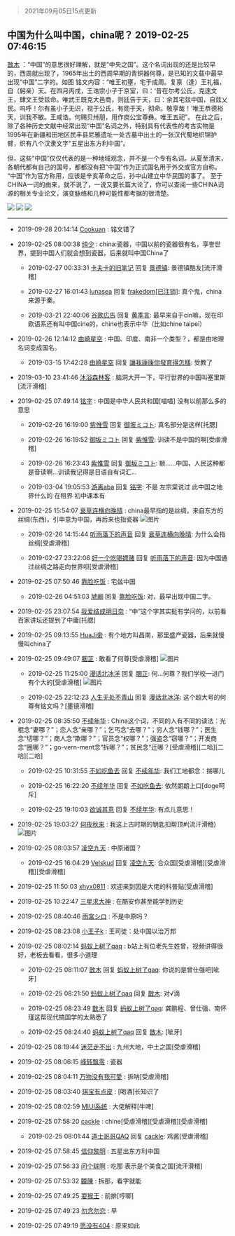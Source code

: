 > 2021年09月05日15点更新
<link rel="stylesheet" href="https://cdn.jsdelivr.net/gh/taotie6/sampleJSON@main/css/photo_show.css">


 ## 中国为什么叫中国，china呢？ 2019-02-25 07:46:15

 [㪚木](https://www.coolapk.com/feed/10470462?shareKey=MWQ2ZmYwZWU5YTg5NjEzMTc0OTE~) ：“中国”的意思很好理解，就是“中央之国”。这个名词出现的还是比较早的，西周就出现了，1965年出土的西周早期的青铜器何尊，是已知的文载中最早出现“中国”二字的。如图
铭文内容：“唯王初壅，宅于成周。复禀（逢）王礼福，自（躬亲）天。在四月丙戌，王诰宗小子于京室，曰：‘昔在尔考公氏<!--break-->，克逨文王，肆文王受兹命。唯武王既克大邑商，则廷告于天，曰：余其宅兹中国，自兹乂民。呜呼！尔有虽小子无识，视于公氏，有勋于天，彻命。敬享哉！’唯王恭德裕天，训我不敏。王咸诰。何赐贝卅朋，用作庾公宝尊彝。唯王五祀”。
在此之后，除了各种历史文献中经常出现“中国”名词之外，特别具有代表性的考古实物是1995年在新疆和田地区民丰县尼雅遗址一处古墓中出土的一张汉代蜀地织锦护臂，织有八个汉隶文字“五星出东方利中国”。

但，这些“中国”仅仅代表的是一种地域观念，并不是一个专有名词。从夏至清末，各朝代都有自己的国号，都都没有把“中国”作为正式国名用于外交或官方自称。
“中国”作为官方称用，应该是辛亥革命之后，孙中山建立中华民国的事了。
至于CHINA一词的由来，就不说了，一说又要长篇大论了，你可以查阅一些CHINA词源的相关专业论文，演变脉络和几种可能性都考据的很清楚。 

<div class="album">
<img class="img-item" src="https://image.coolapk.com/feed/2019/0225/07/1081091_1551051968_9986@821x994.jpg" />
<img class="img-item" src="https://image.coolapk.com/feed/2019/0225/07/1081091_1551051970_9211@515x617.jpg" />
<img class="img-item" src="https://image.coolapk.com/feed/2019/0225/07/1081091_1551051973_1064@628x507.jpg" />
</div>

 ------- 

- 2019-09-28 20:14:14 [Cookuan](uid=1169062) : 铭文错了 

- 2019-02-25 08:00:38 [纯少](uid=2297993) : china:瓷器，中国以前的瓷器很有名，享誉世界，提到中国人们就会想到瓷器，后来就叫中国China了 

    - 2019-02-27 00:33:31 [卡夫卡的旧笔记](uid=2301151) 回复 [景德镇](uid=1948720): 景德镇酷友[流汗滑稽] 

    - 2019-02-27 16:01:43 [lunasea](uid=472373) 回复 [frakedom[已注销]](uid=1816585): 真个鬼，china来源于秦。 

    - 2019-03-21 22:40:06 [谷歌広告](uid=848752) 回复 [黄季言](uid=576601): 最早来自于cin嘛，现在印欧语系还有叫中国cine的，chine也表示中华（比如chine taipei） 

- 2019-02-26 12:14:12 [由崎星空](uid=1150044) : 中国、印度、南非一个类型？，都是由地理名词变成国名。 

    - 2019-03-15 17:42:28 [由崎星空](uid=1150044) 回复 [讓我康康你發育得怎樣](uid=488670): 受教了 

- 2019-03-10 23:41:46 [沐浴森林客](uid=1175501) : 脑洞大开一下，平行世界的中国叫塞里斯[流汗滑稽] 

- 2019-02-25 07:49:14 [铭字](uid=871896) : 中国是中华人民共和国[喵喵]  没有以前那么多的意思 

    - 2019-02-26 16:19:00 [紫惟雪](uid=917232) 回复 [御坂ミコト](uid=626304): 真名部分是这样[托腮] 

    - 2019-02-26 16:19:52 [御坂ミコト](uid=626304) 回复 [紫惟雪](uid=917232): 训读不是中国的啊[受虐滑稽] 

    - 2019-02-26 16:23:43 [紫惟雪](uid=917232) 回复 [御坂ミコト](uid=626304): 额……中国，人民这种都是音读啊…训读我记得是日语自有词汇… 

    - 2019-03-04 19:05:53 [游离aba](uid=1278872) 回复 [铭字](uid=871896): 不是    左宗棠说过  此中国之地界什么的    在租界   初中课本有 

- 2019-02-25 15:54:07 [衰草连横向晚晴](uid=742193) : china最早指的是丝绸，来自东方的丝绸(东西)，引申意为中国，再后来也指瓷器 ![图片](https://image.coolapk.com/feed/2018/1220/12/742193_1545280533_0756@102x101.gif)

    - 2019-02-26 14:15:44 [听雨落下的声音](uid=937122) 回复 [衰草连横向晚晴](uid=742193): 为什么会指丝绸[受虐滑稽] 

    - 2019-02-27 23:22:06 [好一个吃喝嫖赌](uid=757603) 回复 [听雨落下的声音](uid=937122): 因为中国通过丝绸之路走向世界呗[受虐滑稽] 

- 2019-02-25 07:50:46 [靠脸吃饭](uid=761945) : 宅兹中国 

    - 2019-02-26 04:51:03 [虓阚](uid=1518342) 回复 [靠脸吃饭](uid=761945): 对，最早出现中国二字。 

- 2019-02-25 23:07:54 [我爱结成明日奈](uid=1772977) : “中”这个字其实挺有学问的，以前看百家讲坛还提到了中庸[托腮] 

- 2019-02-25 09:13:55 [HuaJi帝](uid=872235) : 有个地方叫昌南，那里盛产瓷器，后来就慢慢叫china了 

- 2019-02-25 09:49:07 [胭芷](uid=620834) : 敢看了何尊[受虐滑稽] ![图片](https://image.coolapk.com/feed/2019/0225/09/620834_1551059345_1259@2048x631.png)

    - 2019-02-25 11:25:00 [漫话北冰洋](uid=639649) 回复 [胭芷](uid=620834): 何…何尊？我们学校一进门有个大的[受虐滑稽] ![图片](https://image.coolapk.com/feed/2019/0225/11/639649_1551065098_2194@640x427.jpg)

    - 2019-02-25 22:12:23 [人生无处不青山](uid=597530) 回复 [漫话北冰洋](uid=639649): 这个超大号的何尊有铭文吗？[墨镜滑稽] 

- 2019-02-25 08:35:50 [不续年华](uid=483032) : China这个词，不同的人有不同的读法：光棍念“妻哪？”；恋人念“亲哪？”；乞丐念“去哪？”；穷人念“钱哪？”；医生念“切哪？”；商人念“欺哪？”；官员念“权哪？”；强盗念“窃哪？”；开发商念“圈哪？”；go-vern-ment念“拆哪？”；贫民念“迁哪<!--break-->？[受虐滑稽][二哈][二哈][二哈] 

    - 2019-02-25 10:31:55 [不如吃鱼去](uid=845792) 回复 [不续年华](uid=483032): 我们工地都念：揣哪儿 

    - 2019-02-25 16:22:20 [不续年华](uid=483032) 回复 [不如吃鱼去](uid=845792): 依然朗朗上口[doge呵斥] 

    - 2019-02-25 19:10:03 [欲诚其意](uid=1503826) 回复 [不续年华](uid=483032): 有点儿意思！ 

- 2019-02-25 19:03:27 [何夜秋来](uid=552467) : 我这上古时期的钥匙扣帮顶#(流汗滑稽) ![图片](https://image.coolapk.com/feed/2019/0225/19/552467_1551092605_4192@3325x2493.jpg)

- 2019-02-25 08:03:57 [凌空九天](uid=1095014) : 中原诸国？ 

    - 2019-02-25 16:04:29 [Velskud](uid=1801041) 回复 [凌空九天](uid=1095014): 合众国[受虐滑稽][受虐滑稽][受虐滑稽] 

- 2019-02-25 11:50:03 [xhyx0811](uid=1135408) : 欢迎来到因是大佬的科普贴[受虐滑稽] 

- 2019-02-25 10:22:47 [三星求大神](uid=1946106) : 在酷安你甚至能学到历史 

- 2019-02-25 08:40:46 [雨宮シロ](uid=1863297) : 不是中原吗？ 

- 2019-02-25 08:23:08 [小王子k](uid=2200091) : 王司徒：处中国以治万邦 

- 2019-02-25 08:02:14 [蚂蚁上树了qaq](uid=716339) : b站上有位老先生姓曾，视频讲得很好，老板去看看，很多小道理 

    - 2019-02-25 08:11:07 [㪚木](uid=1081091) 回复 [蚂蚁上树了qaq](uid=716339): 你说的是曾仕强吧[呲牙] 

    - 2019-02-25 08:21:50 [蚂蚁上树了qaq](uid=716339) 回复 [㪚木](uid=1081091): 对√滴 

    - 2019-02-25 08:23:49 [㪚木](uid=1081091) 回复 [蚂蚁上树了qaq](uid=716339): 龚鹏程、曾仕强、南怀瑾这帮现代搞国学的太熟悉了 

    - 2019-02-25 08:24:40 [蚂蚁上树了qaq](uid=716339) 回复 [㪚木](uid=1081091): [呲牙] 

- 2019-02-25 08:19:44 [迷茫走不出](uid=1129625) : 九州大地，中土之国[受虐滑稽] 

- 2019-02-25 08:06:15 [峰转飘零](uid=900024) : 瓷器 

- 2019-02-25 08:04:11 [万物没有我可愛](uid=1170595) : 拆呐[受虐滑稽] 

- 2019-02-25 08:03:40 [琪宝有点皮](uid=2083094) : [喝酒]长知识了 

- 2019-02-25 08:02:59 [MIUI系统](uid=2011446) : 大佬解释[牛啤] 

- 2019-02-25 07:58:20 [cackle](uid=508433) : chine[受虐滑稽][受虐滑稽][受虐滑稽] 

    - 2019-02-25 08:01:44 [道士哥哥QAQ](uid=857333) 回复 [cackle](uid=508433): 鸡酱[受虐滑稽] 

- 2019-02-25 07:58:45 [信仰黎明](uid=450099) : 五星出东方利中国 

- 2019-02-25 07:56:33 [问个球啊](uid=1036143) : 吃那 表示是个美食之国[流汗滑稽] 

- 2019-02-25 07:53:32 [龖陳](uid=2224186) : 拆那，看字就能 

- 2019-02-25 07:49:25 [耍猴王](uid=2055455) : 前排[哼唧] 

- 2019-02-25 07:49:23 [勿念勿恋](uid=2059320) : 早 

- 2019-02-25 07:49:19 [愿没有404](uid=1156798) : 原来如此 

